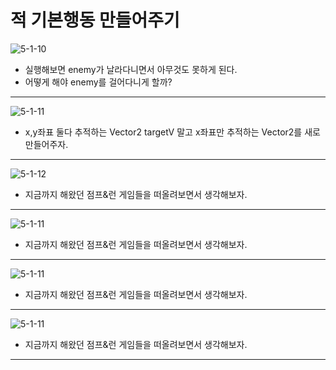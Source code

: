 적 기본행동 만들어주기  
=======================
![5-1-10](https://github.com/isp829/HU/blob/master/images/lecture5/5-1/5-1-10.PNG)  
* 실행해보면 enemy가 날라다니면서 아무것도 못하게 된다.   
* 어떻게 해야 enemy를 걸어다니게 할까?  
------------------------------------ 
![5-1-11](https://github.com/isp829/HU/blob/master/images/lecture5/5-1/5-1-11.PNG)  
* x,y좌표 둘다 추적하는 Vector2 targetV 말고 x좌표만 추적하는 Vector2를 새로 만들어주자.  
---------------------------  
![5-1-12](https://github.com/isp829/HU/blob/master/images/lecture5/5-1/5-1-12.PNG)  
* 지금까지 해왔던 점프&런 게임들을 떠올려보면서 생각해보자.  
---------------------------  
![5-1-11](https://github.com/isp829/HU/blob/master/images/lecture5/5-1/5-1-11.PNG)  
* 지금까지 해왔던 점프&런 게임들을 떠올려보면서 생각해보자.  
---------------------------  
![5-1-11](https://github.com/isp829/HU/blob/master/images/lecture5/5-1/5-1-11.PNG)  
* 지금까지 해왔던 점프&런 게임들을 떠올려보면서 생각해보자.  
---------------------------  
![5-1-11](https://github.com/isp829/HU/blob/master/images/lecture5/5-1/5-1-11.PNG)  
* 지금까지 해왔던 점프&런 게임들을 떠올려보면서 생각해보자.  
---------------------------  
